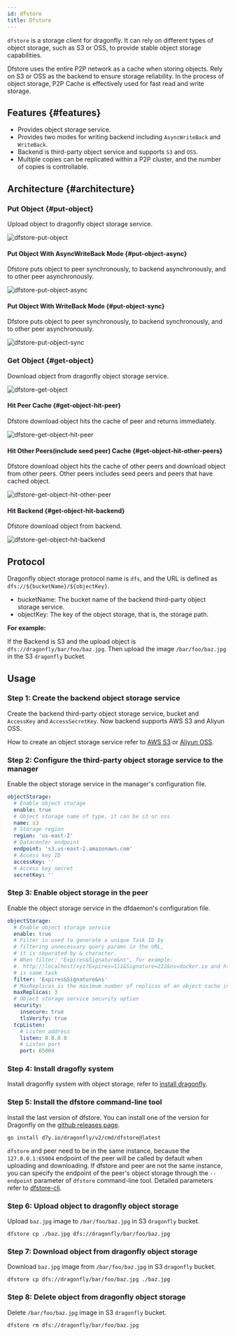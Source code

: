 ```yaml
---
id: dfstore
title: Dfstore
---
```


`dfstore` is a storage client for dragonfly. It can rely on different types of object storage,
such as S3 or OSS, to provide stable object storage capabilities.

Dfstore uses the entire P2P network as a cache when storing objects.
Rely on S3 or OSS as the backend to ensure storage reliability.
In the process of object storage, P2P Cache is effectively used for fast read and write storage.

## Features {#features}

- Provides object storage service.
- Provides two modes for writing backend including `AsyncWriteBack` and `WriteBack`.
- Backend is third-party object service and supports `S3` and `OSS`.
- Multiple copies can be replicated within a P2P cluster, and the number of copies is controllable.

## Architecture {#architecture}

### Put Object {#put-object}

Upload object to dragonfly object storage service.

![dfstore-put-object](../../resource/concepts/dfstore-put-object.png)

#### Put Object With AsyncWriteBack Mode {#put-object-async}

Dfstore puts object to peer synchronously, to backend asynchronously, and to other peer asynchronously.

![dfstore-put-object-async](../../resource/concepts/dfstore-put-object-async.jpg)

#### Put Object With WriteBack Mode {#put-object-sync}

Dfstore puts object to peer synchronously, to backend synchronously, and to other peer asynchronously.

![dfstore-put-object-sync](../../resource/concepts/dfstore-put-object-sync.jpg)

### Get Object {#get-object}

Download object from dragonfly object storage service.

![dfstore-get-object](../../resource/concepts/dfstore-get-object.png)

#### Hit Peer Cache {#get-object-hit-peer}

Dfstore download object hits the cache of peer and returns immediately.

![dfstore-get-object-hit-peer](../../resource/concepts/dfstore-get-object-hit-peer.jpg)

#### Hit Other Peers(include seed peer) Cache {#get-object-hit-other-peers}

Dfstore download object hits the cache of other peers and download object from other peers.
Other peers includes seed peers and peers that have cached object.

![dfstore-get-object-hit-other-peer](../../resource/concepts/dfstore-get-object-hit-other-peer.jpg)

#### Hit Backend {#get-object-hit-backend}

Dfstore download object from backend.

![dfstore-get-object-hit-backend](../../resource/concepts/dfstore-get-object-hit-backend.jpg)

## Protocol

Dragonfly object storage protocol name is `dfs`, and the URL is defined as `dfs://${bucketName}/${objectKey}`.

- bucketName: The bucket name of the backend third-party object storage service.
- objectKey: The key of the object storage, that is, the storage path.

**For example:**

If the Backend is S3 and the upload object is `dfs://dragonfly/bar/foo/baz.jpg`.
Then upload the image `/bar/foo/baz.jpg` in the S3 `dragonfly` bucket.

## Usage

### Step 1: Create the backend object storage service

Create the backend third-party object storage service, bucket and `AccessKey` and `AccessSecretKey`.
Now backend supports AWS S3 and Aliyun OSS.

How to create an object storage service refer to
[AWS S3](https://docs.aws.amazon.com/s3/index.html) or [Aliyun OSS](https://www.alibabacloud.com/help/en/object-storage-service).

### Step 2: Configure the third-party object storage service to the manager

Enable the object storage service in the manager's configuration file.

```yaml
objectStorage:
  # Enable object storage
  enable: true
  # Object storage name of type, it can be s3 or oss
  name: s3
  # Storage region
  region: 'us-east-2'
  # Datacenter endpoint
  endpoint: 's3.us-east-2.amazonaws.com'
  # Access key ID
  accessKey: ''
  # Access key secret
  secretKey: ''
```

### Step 3: Enable object storage in the peer

Enable the object storage service in the dfdaemon's configuration file.

```yaml
objectStorage:
  # Enable object storage service
  enable: true
  # Filter is used to generate a unique Task ID by
  # filtering unnecessary query params in the URL,
  # it is separated by & character.
  # When filter: "Expires&Signature&ns", for example:
  #  http://localhost/xyz?Expires=111&Signature=222&ns=docker.io and http://localhost/xyz?Expires=333&Signature=999&ns=docker.io
  # is same task
  filter: 'Expires&Signature&ns'
  # MaxReplicas is the maximum number of replicas of an object cache in seed peers.
  maxReplicas: 3
  # Object storage service security option
  security:
    insecure: true
    tlsVerify: true
  tcpListen:
    # Listen address
    listen: 0.0.0.0
    # Listen port
    port: 65004
```

### Step 4: Install dragofly system

Install dragonfly system with object storage, refer to [install dragonfly](../../setup/install/helm-charts.md).

### Step 5: Install the dfstore command-line tool

Install the last version of dfstore. You can install one of the version for Dragonfly on the [github releases page](https://github.com/dragonflyoss/Dragonfly2/releases).

```shell
go install d7y.io/dragonfly/v2/cmd/dfstore@latest
```

`dfstore` and peer need to be in the same instance,
because the `127.0.0.1:65004` endpoint of the peer will be called by default when uploading and downloading.
If dfstore and peer are not the same instance,
you can specify the endpoint of the peer's object storage through
the `--endpoint` parameter of `dfstore` command-line tool.
Detailed parameters refer to [dfstore-cli](../../reference/cli/dfstore.md).

### Step 6: Upload object to dragonfly object storage

Upload `baz.jpg` image to `/bar/foo/baz.jpg` in S3 `dragonfly` bucket.

```shell
dfstore cp ./baz.jpg dfs://dragonfly/bar/foo/baz.jpg
```

### Step 7: Download object from dragonfly object storage

Download `baz.jpg` image from `/bar/foo/baz.jpg` in S3 `dragonfly` bucket.

```shell
dfstore cp dfs://dragonfly/bar/foo/baz.jpg ./baz.jpg
```

### Step 8: Delete object from dragonfly object storage

Delete `/bar/foo/baz.jpg` image in S3 `dragonfly` bucket.

```shell
dfstore rm dfs://dragonfly/bar/foo/baz.jpg
```
